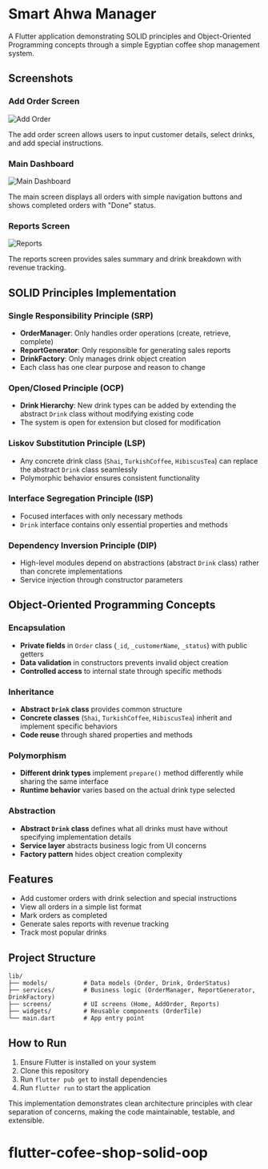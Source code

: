 # Smart Ahwa Manager

A Flutter application demonstrating SOLID principles and Object-Oriented Programming concepts through a simple Egyptian coffee shop management system.

## Screenshots

### Add Order Screen
![Add Order](screenshots/add_order.png)

The add order screen allows users to input customer details, select drinks, and add special instructions.

### Main Dashboard
![Main Dashboard](screenshots/dashboard.png)

The main screen displays all orders with simple navigation buttons and shows completed orders with "Done" status.

### Reports Screen
![Reports](screenshots/reports.png)

The reports screen provides sales summary and drink breakdown with revenue tracking.

## SOLID Principles Implementation

### Single Responsibility Principle (SRP)
- **OrderManager**: Only handles order operations (create, retrieve, complete)
- **ReportGenerator**: Only responsible for generating sales reports
- **DrinkFactory**: Only manages drink object creation
- Each class has one clear purpose and reason to change

### Open/Closed Principle (OCP)
- **Drink Hierarchy**: New drink types can be added by extending the abstract `Drink` class without modifying existing code
- The system is open for extension but closed for modification

### Liskov Substitution Principle (LSP)
- Any concrete drink class (`Shai`, `TurkishCoffee`, `HibiscusTea`) can replace the abstract `Drink` class seamlessly
- Polymorphic behavior ensures consistent functionality

### Interface Segregation Principle (ISP)
- Focused interfaces with only necessary methods
- `Drink` interface contains only essential properties and methods

### Dependency Inversion Principle (DIP)
- High-level modules depend on abstractions (abstract `Drink` class) rather than concrete implementations
- Service injection through constructor parameters

## Object-Oriented Programming Concepts

### Encapsulation
- **Private fields** in `Order` class (`_id`, `_customerName`, `_status`) with public getters
- **Data validation** in constructors prevents invalid object creation
- **Controlled access** to internal state through specific methods

### Inheritance
- **Abstract `Drink` class** provides common structure
- **Concrete classes** (`Shai`, `TurkishCoffee`, `HibiscusTea`) inherit and implement specific behaviors
- **Code reuse** through shared properties and methods

### Polymorphism
- **Different drink types** implement `prepare()` method differently while sharing the same interface
- **Runtime behavior** varies based on the actual drink type selected

### Abstraction
- **Abstract `Drink` class** defines what all drinks must have without specifying implementation details
- **Service layer** abstracts business logic from UI concerns
- **Factory pattern** hides object creation complexity

## Features

- Add customer orders with drink selection and special instructions
- View all orders in a simple list format
- Mark orders as completed
- Generate sales reports with revenue tracking
- Track most popular drinks

## Project Structure

```
lib/
├── models/          # Data models (Order, Drink, OrderStatus)
├── services/        # Business logic (OrderManager, ReportGenerator, DrinkFactory)
├── screens/         # UI screens (Home, AddOrder, Reports)
├── widgets/         # Reusable components (OrderTile)
└── main.dart        # App entry point
```

## How to Run

1. Ensure Flutter is installed on your system
2. Clone this repository
3. Run `flutter pub get` to install dependencies
4. Run `flutter run` to start the application

This implementation demonstrates clean architecture principles with clear separation of concerns, making the code maintainable, testable, and extensible.
# flutter-cofee-shop-solid-oop
